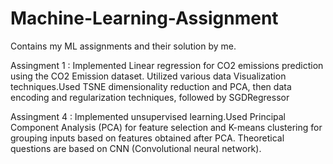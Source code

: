# Machine-Learning-Assignment
Contains my ML assignments and their solution by me.

Assingment 1 : Implemented Linear regression for CO2 emissions prediction using the CO2 Emission dataset.
Utilized various data Visualization techniques.Used TSNE dimensionality reduction and PCA, then data encoding and regularization techniques, followed by SGDRegressor

Assingment 4 : Implemented unsupervised learning.Used Principal Component Analysis (PCA) for feature selection and K-means clustering for grouping inputs based on features obtained after PCA. Theoretical questions are based on CNN (Convolutional neural network).

